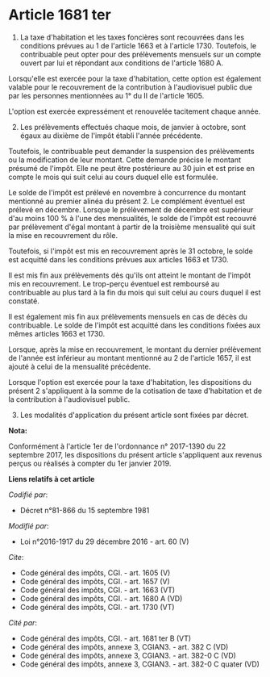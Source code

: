 # Article 1681 ter

1. La taxe d'habitation et les taxes foncières sont recouvrées dans les conditions prévues au 1 de l'article 1663 et à
l'article 1730. Toutefois, le contribuable peut opter pour des prélèvements mensuels sur un compte ouvert par lui et
répondant aux conditions de l'article 1680 A. 

Lorsqu'elle est exercée pour la taxe d'habitation, cette option est également valable pour le recouvrement de la contribution
à l'audiovisuel public due par les personnes mentionnées au 1° du II de l'article 1605. 

L'option est exercée expressément et renouvelée tacitement chaque année. 

2. Les prélèvements effectués chaque mois, de janvier à octobre, sont égaux au dixième de l'impôt établi l'année précédente. 

Toutefois, le contribuable peut demander la suspension des prélèvements ou la modification de leur montant. Cette demande
précise le montant présumé de l'impôt. Elle ne peut être postérieure au 30 juin et est prise en compte le mois qui suit celui
au cours duquel elle est formulée. 

Le solde de l'impôt est prélevé en novembre à concurrence du montant mentionné au premier alinéa du présent 2. Le complément
éventuel est prélevé en décembre. Lorsque le prélèvement de décembre est supérieur d'au moins 100 % à l'une des mensualités,
le solde de l'impôt est recouvré par prélèvement d'égal montant à partir de la troisième mensualité qui suit la mise en
recouvrement du rôle. 

Toutefois, si l'impôt est mis en recouvrement après le 31 octobre, le solde est acquitté dans les conditions prévues aux
articles 1663 et 1730. 

Il est mis fin aux prélèvements dès qu'ils ont atteint le montant de l'impôt mis en recouvrement. Le trop-perçu éventuel est
remboursé au contribuable au plus tard à la fin du mois qui suit celui au cours duquel il est constaté. 

Il est également mis fin aux prélèvements mensuels en cas de décès du contribuable. Le solde de l'impôt est acquitté dans les
conditions fixées aux mêmes articles 1663 et 1730. 

Lorsque, après la mise en recouvrement, le montant du dernier prélèvement de l'année est inférieur au montant mentionné au 2
de l'article 1657, il est ajouté à celui de la mensualité précédente. 

Lorsque l'option est exercée pour la taxe d'habitation, les dispositions du présent 2 s'appliquent à la somme de la
cotisation de taxe d'habitation et de la contribution à l'audiovisuel public. 

3. Les modalités d'application du présent article sont fixées par décret.

**Nota:**

Conformément à l'article 1er de l'ordonnance n° 2017-1390 du 22 septembre 2017, les dispositions du présent article
s'appliquent aux revenus perçus ou réalisés à compter du 1er janvier 2019.

**Liens relatifs à cet article**

_Codifié par_:

  - Décret n°81-866 du 15 septembre 1981

_Modifié par_:

  - Loi n°2016-1917 du 29 décembre 2016 - art. 60 (V)

_Cite_:

  - Code général des impôts, CGI. - art. 1605 (V)
  - Code général des impôts, CGI. - art. 1657 (V)
  - Code général des impôts, CGI. - art. 1663 (VT)
  - Code général des impôts, CGI. - art. 1680 A (VD)
  - Code général des impôts, CGI. - art. 1730 (VT)

_Cité par_:

  - Code général des impôts, CGI. - art. 1681 ter B (VT)
  - Code général des impôts, annexe 3, CGIAN3. - art. 382 C (VD)
  - Code général des impôts, annexe 3, CGIAN3. - art. 382-0 C (VD)
  - Code général des impôts, annexe 3, CGIAN3. - art. 382-0 C quater (VD)

